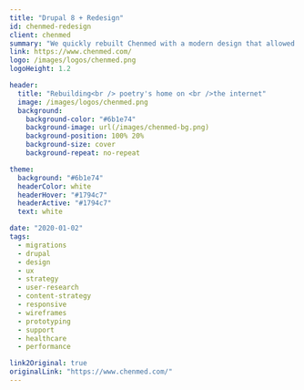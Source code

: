 ```yaml
---
title: "Drupal 8 + Redesign"
id: chenmed-redesign
client: chenmed
summary: "We quickly rebuilt Chenmed with a modern design that allowed their marketing team to quickly add high quality content."
link: https://www.chenmed.com/
logo: /images/logos/chenmed.png
logoHeight: 1.2

header:
  title: "Rebuilding<br /> poetry's home on <br />the internet"
  image: /images/logos/chenmed.png
  background:
    background-color: "#6b1e74"
    background-image: url(/images/chenmed-bg.png)
    background-position: 100% 20%
    background-size: cover
    background-repeat: no-repeat

theme:
  background: "#6b1e74"
  headerColor: white
  headerHover: "#1794c7"
  headerActive: "#1794c7"
  text: white

date: "2020-01-02"
tags:
  - migrations
  - drupal
  - design
  - ux
  - strategy
  - user-research
  - content-strategy
  - responsive
  - wireframes
  - prototyping
  - support
  - healthcare
  - performance

link2Original: true
originalLink: "https://www.chenmed.com/"
---
```


